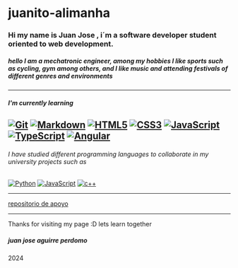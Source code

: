 # juanito-alimanha
### Hi my name is Juan Jose , i´m a software developer student oriented to web development.

##### hello I am a mechatronic engineer, among my hobbies I like sports such as cycling, gym among others, and I like music and attending festivals of different genres and environments


---
##### I'm currently learning
[![Git](https://img.shields.io/badge/git-%23F05033.svg?style=for-the-badge&logo=git&logoColor=white)](#)
[![Markdown](https://img.shields.io/badge/markdown-%23000000.svg?style=for-the-badge&logo=markdown&logoColor=white)](#)
[![HTML5](https://img.shields.io/badge/html5-%23E34F26.svg?style=for-the-badge&logo=html5&logoColor=white)](#)
[![CSS3](https://img.shields.io/badge/css3-%231572B6.svg?style=for-the-badge&logo=css3&logoColor=white)](#)
[![JavaScript](https://img.shields.io/badge/javascript-%23323330.svg?style=for-the-badge&logo=javascript&logoColor=%23F7DF1E)](#)
[![TypeScript](https://img.shields.io/badge/typescript-%23007ACC.svg?style=for-the-badge&logo=typescript&logoColor=white)](#)
[![Angular](https://img.shields.io/badge/angular-%23DD0031.svg?style=for-the-badge&logo=angular&logoColor=white)](#)
---
###### I have studied different programming languages to collaborate in my university projects such as
[![Python](https://img.shields.io/badge/python-3670A0?style=for-the-badge&logo=python&logoColor=ffdd54)](#)
[![JavaScript](https://img.shields.io/badge/javascript-%23323330.svg?style=for-the-badge&logo=javascript&logoColor=%23F7DF1E)](#)
[![c++](https://th.bing.com/th/id/OIP.kgVkip3xDaQ8L-x7ZBTkDQAAAA?w=25&h=20&c=7&r=0&o=5&dpr=1.4&pid=1.7)](#)

---
[repositorio de apoyo](https://github.com/javierandres-dev/bit-g09)

---

Thanks for visiting my page :D lets learn together
##### juan jose aguirre perdomo
2024
